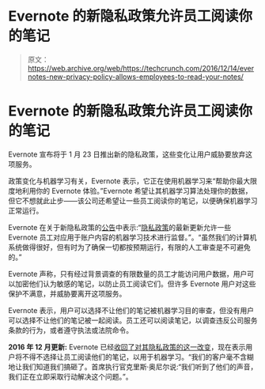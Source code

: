 # Evernote 的新隐私政策允许员工阅读你的笔记

> 原文：<https://web.archive.org/web/https://techcrunch.com/2016/12/14/evernotes-new-privacy-policy-allows-employees-to-read-your-notes/>

# Evernote 的新隐私政策允许员工阅读你的笔记

Evernote 宣布将于 1 月 23 日推出新的隐私政策，这些变化让用户威胁要放弃这项服务。

政策变化与机器学习有关，Evernote 表示，它正在使用机器学习来“帮助你最大限度地利用你的 Evernote 体验。”Evernote 希望让其机器学习算法处理你的数据，但它不想就此止步——该公司还希望让一些员工阅读你的笔记，以便确保机器学习正常运行。

Evernote 在关于新隐私政策的[公告](https://web.archive.org/web/20230402104015/https://help.evernote.com/hc/en-us/articles/235660588)中表示:“[隐私政策](https://web.archive.org/web/20230402104015/https://evernote.com/legal/privacy.php?2017-update)的最新更新允许一些 Evernote 员工对应用于账户内容的机器学习技术进行监督。”。“虽然我们的计算机系统做得很好，但有时为了确保一切都按预期运行，有限的人工审查是不可避免的。”

Evernote 声称，只有经过背景调查的有限数量的员工才能访问用户数据，用户可以加密他们认为敏感的笔记，以防止员工阅读它们。但许多 Evernote 用户对这些保护不满意，并威胁要离开这项服务。

Evernote 表示，用户可以选择不让他们的笔记被机器学习目的审查，但没有用户可以选择不让他们的笔记被一起阅读。员工还可以阅读笔记，以调查违反公司服务条款的行为，或者遵守执法或法院命令。

**2016 年 12 月更新:** Evernote 已经[收回了对其隐私政策的这一改变](https://web.archive.org/web/20230402104015/https://techcrunch.com/2016/12/16/evernote-u-turn/)，现在表示用户将不得不选择让员工阅读他们的笔记，以用于机器学习。“我们的客户毫不含糊地让我们知道我们搞砸了。首席执行官克里斯·奥尼尔说:“我们听到了他们的声音，我们正在立即采取行动解决这个问题。”。